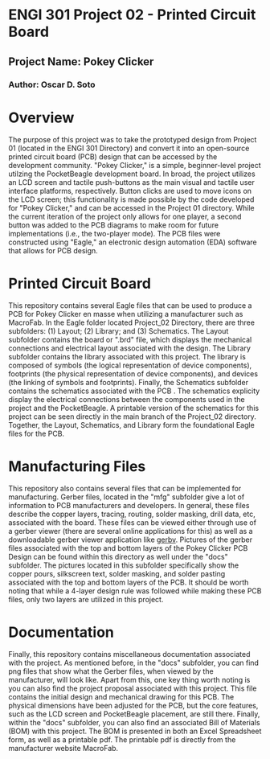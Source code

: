 # ENGI 301 Project 02 - Printed Circuit Board
## Project Name: Pokey Clicker
### Author: Oscar D. Soto


# Overview

The purpose of this project was to take the prototyped design from Project 01 (located in the ENGI 301 Directory) and convert it into an open-source printed circuit board (PCB) design that can be accessed by the development community. "Pokey Clicker," is a simple, beginner-level project utilzing the PocketBeagle development board. In broad, the project utilizes an LCD screen and tactile push-buttons as the main visual and tactile user interface platforms, respectively. Button clicks are used to move icons on the LCD screen; this functionality is made possible by the code developed for "Pokey Clicker," and can be accessed in the Project 01 directory. While the current iteration of the project only allows for one player, a second button was added to the PCB diagrams to make room for future implementations (i.e., the two-player mode). The PCB files were constructed using "Eagle," an electronic design automation (EDA) software that allows for PCB design.   

# Printed Circuit Board 

This repository contains several Eagle files that can be used to produce a PCB for Pokey Clicker en masse when utilizing a manufacturer such as MacroFab. In the Eagle folder located Project_02 Directory, there are three subfolders: (1) Layout; (2) Library; and (3) Schematics. The Layout subfolder contains the board or ".brd" file, which displays the mechanical connections and electrical layout associated with the design. The Library subfolder contains the library associated with this project. The library is composed of symbols (the logical representation of device components), footprints (the physical representation of device components), and devices (the linking of symbols and footprints). Finally, the Schematics subfolder contains the schematics associated with the PCB . The schematics explicity display the electrical connections between the components used in the project and the PocketBeagle. A printable version of the schematics for this project can be seen directly in the main branch of the Project_02 directory. Together, the Layout, Schematics, and Library form the foundational Eagle files for the PCB. 

# Manufacturing Files

This repository also contains several files that can be implemented for manufacturing. Gerber files, located in the "mfg" subfolder give a lot of information to PCB manufacturers and developers. In general, these files describe the copper layers, tracing, routing, solder masking, drill data, etc, associated with the board. These files can be viewed either through use of a gerber viewer (there are several online applications for this) as well as a downloadable gerber viewer application like [gerbv](https://sourceforge.net/projects/gerbv/). Pictures of the gerber files associated with the top and bottom layers of the Pokey Clicker PCB Design can be found within this directory as well under the "docs" subfolder. The pictures located in this subfolder specifically show the copper pours, silkscreen text, solder masking, and solder pasting associated with the top and bottom layers of the PCB. It should be worth noting that while a 4-layer design rule was followed while making these PCB files, only two layers are utilized in this project. 

# Documentation

Finally, this repository contains miscellaneous documentation associated with the project. As mentioned before, in the "docs" subfolder, you can find png files that show what the Gerber files, when viewed by the manufacturer, will look like. Apart from this, one key thing worth noting is you can also find the project proposal associated with this project. This file contains the initial design and mechanical drawing for this PCB. The physical dimensions have been adjusted for the PCB, but the core features, such as the LCD screen and PocketBeagle placement, are still there. Finally, within the "docs" subfolder, you can also find an associated Bill of Materials (BOM) with this project. The BOM is presented in both an Excel Spreadsheet form, as well as a printable pdf. The printable pdf is directly from the manufacturer website MacroFab.  
